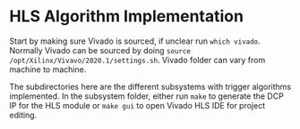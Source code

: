 # HLS Algorithm Implementation

Start by making sure Vivado is sourced, if unclear run ```which vivado```.
Normally Vivado can be sourced by doing ```source /opt/Xilinx/Vivavo/2020.1/settings.sh```.
Vivado folder can vary from machine to machine.

The subdirectories here are the different subsystems with trigger algorithms implemented.
In the subsystem folder, either run ```make``` to generate the DCP IP for the HLS module or ```make gui```
to open Vivado HLS IDE for project editing.
